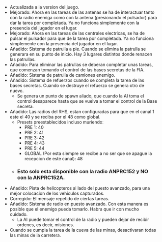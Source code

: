 - Actualizada a la version del juego.
- Mejorado: Ahora en las tareas de las antenas se ha de interactuar tanto con la radio enemiga como con la antena (presionando el pulsador) para dar la tarea por completada. Ya no funciona simplemente con la presencia del jugador en el lugar.
- Mejorado: Ahora en las tareas de las centrales electricas, se ha de pulsar el pulsador para que de la tarea por completada. Ya no funciona simplemente con la presencia del jugador en el lugar.
- Añadido: Sistema de patrulla a pie. Cuando se elimina la patrulla se generara en su punto de inicio. Hay 3 lugares distintos donde renacen las patrullas.
- Añadido: Para eliminar las patrullas se deberan completar unas tareas, que comenzan tomando el control de las bases secretas de la FIA.
- Añadido: Sistema de patrulla de camiones enemigo.
- Añadido: Sistema de refuerzos cuando se completa la tarea de las bases secretas. Cuando se destruye el refuerzo se genera otro de nuevo.
    - Se genera un punto de spawn aliado, que cuando la AI toma el control desaparece hasta que se vuelva a tomar el control de la Base secreta.
- Añadido: Las radios del RHS, estan configuradas para que en el canal 1 este el 40 y se reciba por el 48 como global.
  - Presets preestablecidos incluso muriendo:
    - PRE 1: 40
    - PRE 2: 41
    - PRE 3: 42
    - PRE 4: 43
    - PRE 5: 44
    - GLOBAL (Por esta siempre se recibe a no ser que se apague la recepcion de este canal): 48
  - ### Esto solo esta disponible con la radio ANPRC152 y NO con la ANPRC152A.
- Añadido: Pista de helicopteros al lado del puesto avanzado, para una mejor colocacion de los vehiculos capturados.
- Corregido: El mensaje repetido de ciertas tareas.
- Añadido: Sistema de radio en puesto avanzado. Con esta manera es posible que el enemigo pueda tomarlo. Habra que ir con mucho cuidado.
  - La AI puede tomar el control de la radio y pueden dejar de recibir ordenes, es decir, misiones.
- Cuando se cumpla la tarea de la cueva de las minas, desactivaran todas las minas de la carretera.
